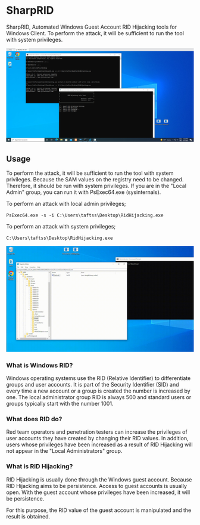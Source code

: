 # SharpRID
SharpRID, Automated Windows Guest Account RID Hijacking tools for Windows Client. To perform the attack, it will be sufficient to run the tool with system privileges.


![Attack With Local Admin Privileges](https://github.com/taftss/SharpRID/blob/master/Screenshot_40.png)


## Usage
To perform the attack, it will be sufficient to run the tool with system privileges. Because the SAM values on the registry need to be changed. Therefore, it should be run with system privileges. If you are in the "Local Admin" group, you can run it with PsExec64.exe (sysinternals).

To perform an attack with local admin privileges;

```
PsExec64.exe -s -i C:\Users\taftss\Desktop\RidHijacking.exe
```

To perform an attack with system privileges;

```
C:\Users\taftss\Desktop\RidHijacking.exe
```


![Attack With Local Admin Privileges](https://github.com/taftss/SharpRID/blob/master/SharpRID-PoC.gif)


### What is Windows RID?

Windows operating systems use the RID (Relative Identifier) to differentiate groups and user accounts. It is part of the Security Identifier (SID) and every time a new account or a group is created the number is increased by one. The local administrator group RID is always 500 and standard users or groups typically start with the number 1001. 

### What does RID do?

Red team operators and penetration testers can increase the privileges of user accounts they have created by changing their RID values. In addition, users whose privileges have been increased as a result of RID Hijacking will not appear in the "Local Administrators" group.

### What is RID Hijacking?

RID Hijacking is usually done through the Windows guest account. Because RID Hijacking aims to be persistence. Access to guest accounts is usually open. With the guest account whose privileges have been increased, it will be persistence.

For this purpose, the RID value of the guest account is manipulated and the result is obtained.
